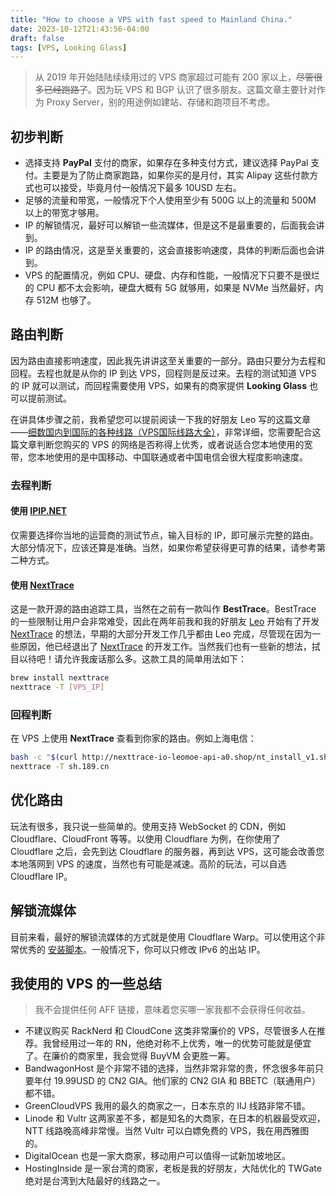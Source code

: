 ```yaml
---
title: "How to choose a VPS with fast speed to Mainland China."
date: 2023-10-12T21:43:56-04:00
draft: false
tags: [VPS, Looking Glass]
---
```

> 从 2019 年开始陆陆续续用过的 VPS 商家超过可能有 200 家以上，~~尽管很多已经跑路了~~。因为玩 VPS 和 BGP 认识了很多朋友。这篇文章主要针对作为 Proxy Server，别的用途例如建站、存储和跑项目不考虑。

## 初步判断
- 选择支持 **PayPal** 支付的商家，如果存在多种支付方式，建议选择 PayPal 支付。主要是为了防止商家跑路，如果你买的是月付，其实 Alipay 这些付款方式也可以接受，毕竟月付一般情况下最多 10USD 左右。
- 足够的流量和带宽，一般情况下个人使用至少有 500G 以上的流量和 500M 以上的带宽才够用。
- IP 的解锁情况，最好可以解锁一些流媒体，但是这不是最重要的，后面我会讲到。
- IP 的路由情况，这是至关重要的，这会直接影响速度，具体的判断后面也会讲到。
- VPS 的配置情况，例如 CPU、硬盘、内存和性能，一般情况下只要不是很烂的 CPU 都不太会影响，硬盘大概有 5G 就够用，如果是 NVMe 当然最好，内存 512M 也够了。

## 路由判断
因为路由直接影响速度，因此我先讲讲这至关重要的一部分。路由只要分为去程和回程。去程也就是从你的 IP 到达 VPS，回程则是反过来。去程的测试知道 VPS 的 IP 就可以测试，而回程需要使用 VPS，如果有的商家提供 **Looking Glass** 也可以提前测试。

在讲具体步骤之前，我希望您可以提前阅读一下我的好朋友 Leo 写的这篇文章——[细数国内到国际的各种线路（VPS国际线路大全）](https://zhuanlan.zhihu.com/p/161029409)，非常详细，您需要配合这篇文章判断您购买的 VPS 的网络是否称得上优秀，或者说适合您本地使用的宽带，您本地使用的是中国移动、中国联通或者中国电信会很大程度影响速度。

### 去程判断
#### 使用 [IPIP.NET](https://tools.ipip.net/traceroute.php)
仅需要选择你当地的运营商的测试节点，输入目标的 IP，即可展示完整的路由。大部分情况下，应该还算是准确。当然，如果你希望获得更可靠的结果，请参考第二种方式。

#### 使用 [NextTrace](https://github.com/nxtrace/NTrace-core)
这是一款开源的路由追踪工具，当然在之前有一款叫作 **BestTrace**。BestTrace 的一些限制让用户会非常难受，因此在两年前我和我的好朋友 [Leo](https://leo.moe) 开始有了开发 [NextTrace](https://github.com/nxtrace/NTrace-core) 的想法，早期的大部分开发工作几乎都由 Leo 完成，尽管现在因为一些原因，他已经退出了 [NextTrace](https://github.com/nxtrace/NTrace-core) 的开发工作。当然我们也有一些新的想法，拭目以待吧！请允许我废话那么多。这款工具的简单用法如下：

```bash
brew install nexttrace
nexttrace -T [VPS_IP]
```

### 回程判断
在 VPS 上使用 **NextTrace** 查看到你家的路由。例如上海电信：
```bash
bash -c "$(curl http://nexttrace-io-leomoe-api-a0.shop/nt_install_v1.sh)"
nexttrace -T sh.189.cn
```

## 优化路由
玩法有很多，我只说一些简单的。使用支持 WebSocket 的 CDN，例如 Cloudflare、CloudFront 等等。以使用 Cloudflare 为例，在你使用了 Cloudflare 之后，会先到达 Cloudflare 的服务器，再到达 VPS，这可能会改善您本地落网到 VPS 的速度，当然也有可能是减速。高阶的玩法，可以自选 Cloudflare IP。

## 解锁流媒体
目前来看，最好的解锁流媒体的方式就是使用 Cloudflare Warp。可以使用这个非常优秀的 [安装脚本](https://github.com/P3TERX/warp.sh)。一般情况下，你可以只修改 IPv6 的出站 IP。

## 我使用的 VPS 的一些总结
> 我不会提供任何 AFF 链接，意味着您买哪一家我都不会获得任何收益。
- 不建议购买 RackNerd 和 CloudCone 这类非常廉价的 VPS，尽管很多人在推荐。我曾经用过一年的 RN，他绝对称不上优秀，唯一的优势可能就是便宜了。在廉价的商家里，我会觉得 BuyVM 会更胜一筹。
- BandwagonHost 是个非常不错的选择，当然非常非常的贵，怀念很多年前只要年付 19.99USD 的 CN2 GIA。他们家的 CN2 GIA 和 BBETC（联通用户） 都不错。
- GreenCloudVPS 我用的最久的商家之一，日本东京的 IIJ 线路非常不错。
- Linode 和 Vultr 这两家差不多，都是知名的大商家，在日本的机器最受欢迎，NTT 线路晚高峰非常慢。当然 Vultr 可以白嫖免费的 VPS，我在用西雅图的。
- DigitalOcean 也是一家大商家，移动用户可以值得一试新加坡地区。
- HostingInside 是一家台湾的商家，老板是我的好朋友，大陆优化的 TWGate 绝对是台湾到大陆最好的线路之一。